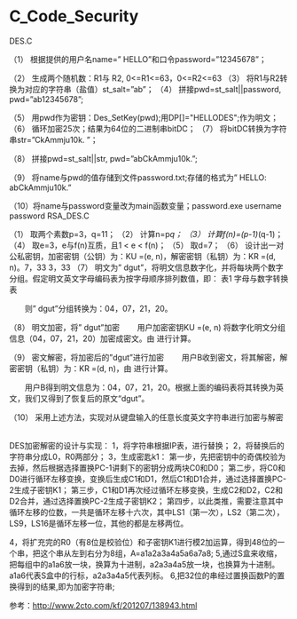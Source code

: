 # C_Code_Security
DES.C

（1）	根据提供的用户名name=” HELLO”和口令password=”12345678”；

（2）	生成两个随机数：R1与 R2,  0<=R1<=63，0<=R2<=63
（3）	将R1与R2转换为对应的字符串（盐值）st_salt=”ab”；
（4）	拼接pwd=st_salt||password, pwd=”ab12345678”;

（5）	用pwd作为密钥：Des_SetKey(pwd);用DP[]="HELLODES";作为明文；
（6）	循环加密25次；结果为64位的二进制串bitDC；
（7）	将bitDC转换为字符串str=”CkAmmju10k. ”；

（8）	拼接pwd=st_salt||str, pwd=”abCkAmmju10k.”;

（9）	将name与pwd的值存储到文件password.txt;存储的格式为” HELLO: abCkAmmju10k.”

（10）将name与password变量改为main函数变量；password.exe username password
RSA_DES.C

（1）	取两个素数p=3，q=11；
（2）	计算n=p*q；
（3）	计算f(n)=(p-1)*(q-1)；
（4）	取e=3，e与f(n)互质，且1 < e < f(n)；
（5）	取d=7；
（6）	设计出一对公私密钥，加密密钥（公钥）为：KU =(e, n)，解密密钥（私钥）为：KR =(d, n)。7，33							3，33
（7）	明文为” dgut”，将明文信息数字化，并将每块两个数字分组。假定明文英文字母编码表为按字母顺序排列数值，即：
                              表1 字母与数字转换表
 
　　则” dgut”分组转换为：04，07，21，20。

（8）	明文加密，将” dgut”加密
　　用户加密密钥KU =(e, n) 将数字化明文分组信息（04，07，21，20）加密成密文。由 进行计算。

（9）	密文解密，将加密后的”dgut”进行加密
　　用户B收到密文，将其解密，解密密钥（私钥）为：KR =(d, n)，由 进行计算。

　　用户B得到明文信息为：04，07，21，20。根据上面的编码表将其转换为英文，我们又得到了恢复后的原文“dgut”。 

（10）	采用上述方法，实现对从键盘输入的任意长度英文字符串进行加密与解密   


DES加密解密的设计与实现：
  1，将字符串根据IP表，进行替换；
  2，将替换后的字符串分成L0，R0两部分；
  3，生成密匙k1：
      第一步，先把密钥中的奇偶校验为去掉，然后根据选择置换PC-1讲剩下的密钥分成两块C0和D0；
      第二步，将C0和D0进行循环左移变换，变换后生成C1和D1，然后C1和D1合并，通过选择置换PC-2生成子密钥K1；
      第三步，C1和D1再次经过循环左移变换，生成C2和D2，C2和D2合并，通过选择置换PC-2生成子密钥K2；
      第四步，以此类推，需要注意其中循环左移的位数，一共是循环左移十六次，其中LS1（第一次），LS2（第二次），LS9，LS16是循环左移一位，其他的都是左移两位。
      
  4，将扩充完的R0（有8位是校验位）和子密钥K1进行模2加运算，得到48位的一个串，把这个串从左到右分为8组，A=a1a2a3a4a5a6a7a8;
  5,通过S盒来收缩，把每组中的a1a6放一块，换算为十进制，a2a3a4a5放一块，也换算为十进制。a1a6代表S盒中的行标，a2a3a4a5代表列标。
  6,把32位的串经过置换函数P的置换得到的结果,即为加密字符串;
  
  参考：http://www.2cto.com/kf/201207/138943.html


